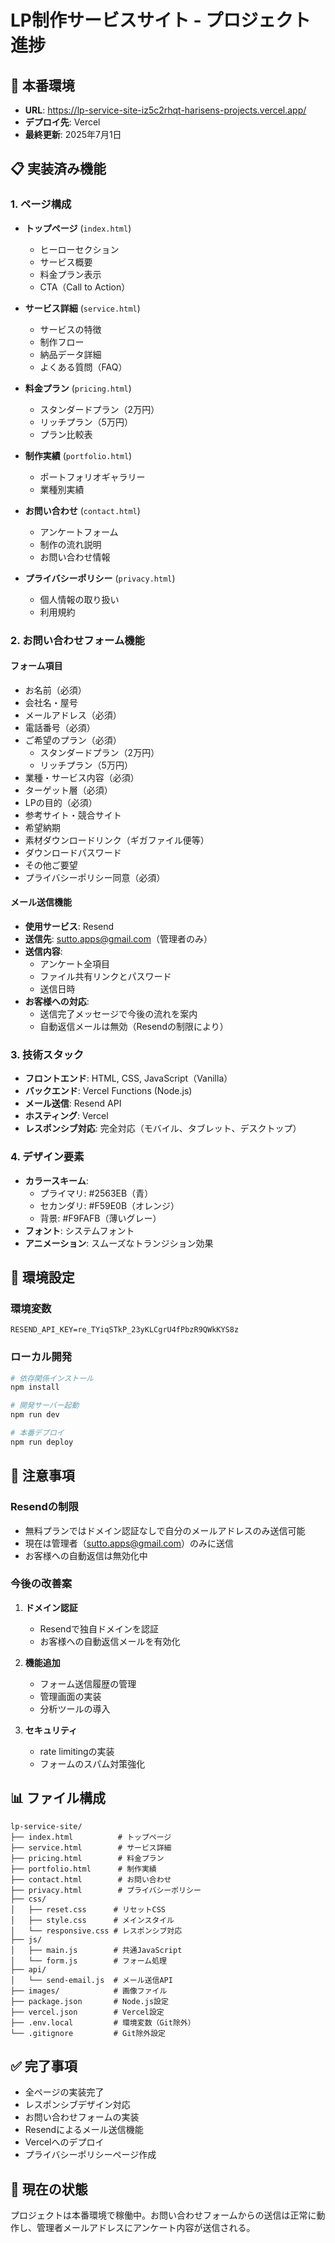# LP制作サービスサイト - プロジェクト進捗

## 🚀 本番環境
- **URL**: https://lp-service-site-iz5c2rhqt-harisens-projects.vercel.app/
- **デプロイ先**: Vercel
- **最終更新**: 2025年7月1日

## 📋 実装済み機能

### 1. ページ構成
- **トップページ** (`index.html`)
  - ヒーローセクション
  - サービス概要
  - 料金プラン表示
  - CTA（Call to Action）
  
- **サービス詳細** (`service.html`)
  - サービスの特徴
  - 制作フロー
  - 納品データ詳細
  - よくある質問（FAQ）
  
- **料金プラン** (`pricing.html`)
  - スタンダードプラン（2万円）
  - リッチプラン（5万円）
  - プラン比較表
  
- **制作実績** (`portfolio.html`)
  - ポートフォリオギャラリー
  - 業種別実績
  
- **お問い合わせ** (`contact.html`)
  - アンケートフォーム
  - 制作の流れ説明
  - お問い合わせ情報
  
- **プライバシーポリシー** (`privacy.html`)
  - 個人情報の取り扱い
  - 利用規約

### 2. お問い合わせフォーム機能

#### フォーム項目
- お名前（必須）
- 会社名・屋号
- メールアドレス（必須）
- 電話番号（必須）
- ご希望のプラン（必須）
  - スタンダードプラン（2万円）
  - リッチプラン（5万円）
- 業種・サービス内容（必須）
- ターゲット層（必須）
- LPの目的（必須）
- 参考サイト・競合サイト
- 希望納期
- 素材ダウンロードリンク（ギガファイル便等）
- ダウンロードパスワード
- その他ご要望
- プライバシーポリシー同意（必須）

#### メール送信機能
- **使用サービス**: Resend
- **送信先**: sutto.apps@gmail.com（管理者のみ）
- **送信内容**: 
  - アンケート全項目
  - ファイル共有リンクとパスワード
  - 送信日時
- **お客様への対応**: 
  - 送信完了メッセージで今後の流れを案内
  - 自動返信メールは無効（Resendの制限により）

### 3. 技術スタック
- **フロントエンド**: HTML, CSS, JavaScript（Vanilla）
- **バックエンド**: Vercel Functions (Node.js)
- **メール送信**: Resend API
- **ホスティング**: Vercel
- **レスポンシブ対応**: 完全対応（モバイル、タブレット、デスクトップ）

### 4. デザイン要素
- **カラースキーム**:
  - プライマリ: #2563EB（青）
  - セカンダリ: #F59E0B（オレンジ）
  - 背景: #F9FAFB（薄いグレー）
- **フォント**: システムフォント
- **アニメーション**: スムーズなトランジション効果

## 🔧 環境設定

### 環境変数
```
RESEND_API_KEY=re_TYiqSTkP_23yKLCgrU4fPbzR9QWkKYS8z
```

### ローカル開発
```bash
# 依存関係インストール
npm install

# 開発サーバー起動
npm run dev

# 本番デプロイ
npm run deploy
```

## 📝 注意事項

### Resendの制限
- 無料プランではドメイン認証なしで自分のメールアドレスのみ送信可能
- 現在は管理者（sutto.apps@gmail.com）のみに送信
- お客様への自動返信は無効化中

### 今後の改善案
1. **ドメイン認証**
   - Resendで独自ドメインを認証
   - お客様への自動返信メールを有効化

2. **機能追加**
   - フォーム送信履歴の管理
   - 管理画面の実装
   - 分析ツールの導入

3. **セキュリティ**
   - rate limitingの実装
   - フォームのスパム対策強化

## 📊 ファイル構成
```
lp-service-site/
├── index.html          # トップページ
├── service.html        # サービス詳細
├── pricing.html        # 料金プラン
├── portfolio.html      # 制作実績
├── contact.html        # お問い合わせ
├── privacy.html        # プライバシーポリシー
├── css/
│   ├── reset.css      # リセットCSS
│   ├── style.css      # メインスタイル
│   └── responsive.css # レスポンシブ対応
├── js/
│   ├── main.js        # 共通JavaScript
│   └── form.js        # フォーム処理
├── api/
│   └── send-email.js  # メール送信API
├── images/            # 画像ファイル
├── package.json       # Node.js設定
├── vercel.json        # Vercel設定
├── .env.local         # 環境変数（Git除外）
└── .gitignore         # Git除外設定
```

## ✅ 完了事項
- 全ページの実装完了
- レスポンシブデザイン対応
- お問い合わせフォームの実装
- Resendによるメール送信機能
- Vercelへのデプロイ
- プライバシーポリシーページ作成

## 🔄 現在の状態
プロジェクトは本番環境で稼働中。お問い合わせフォームからの送信は正常に動作し、管理者メールアドレスにアンケート内容が送信される。